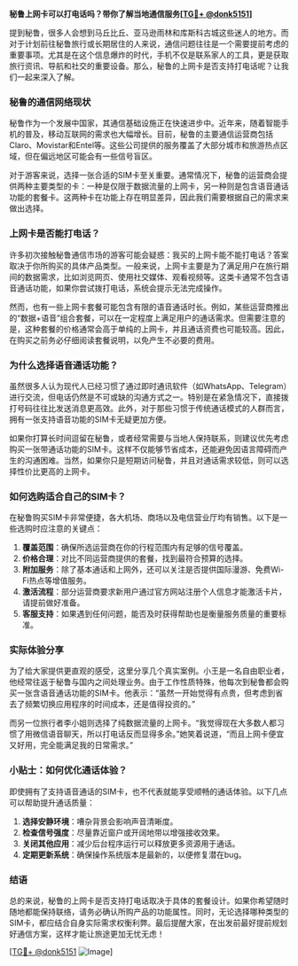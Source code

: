 **秘鲁上网卡可以打电话吗？带你了解当地通信服务[[TG💪+ @donk5151](https://t.me/s/donk5151)]**

提到秘鲁，很多人会想到马丘比丘、亚马逊雨林和库斯科古城这些迷人的地方。而对于计划前往秘鲁旅行或长期居住的人来说，通信问题往往是一个需要提前考虑的重要事项。尤其是在这个信息爆炸的时代，手机不仅是联系家人的工具，更是获取旅行资讯、导航和社交的重要设备。那么，秘鲁的上网卡是否支持打电话呢？让我们一起来深入了解。

### 秘鲁的通信网络现状

秘鲁作为一个发展中国家，其通信基础设施正在快速进步中。近年来，随着智能手机的普及，移动互联网的需求也大幅增长。目前，秘鲁的主要通信运营商包括Claro、Movistar和Entel等。这些公司提供的服务覆盖了大部分城市和旅游热点区域，但在偏远地区可能会有一些信号盲区。

对于游客来说，选择一张合适的SIM卡至关重要。通常情况下，秘鲁的运营商会提供两种主要类型的卡：一种是仅限于数据流量的上网卡，另一种则是包含语音通话功能的套餐卡。这两种卡在功能上存在明显差异，因此我们需要根据自己的需求来做出选择。

### 上网卡是否能打电话？

许多初次接触秘鲁通信市场的游客可能会疑惑：我买的上网卡能不能打电话？答案取决于你所购买的具体产品类型。一般来说，上网卡主要是为了满足用户在旅行期间的数据需求，比如浏览网页、使用社交媒体、观看视频等。这类卡通常不包含语音通话功能，如果你尝试拨打电话，系统会提示无法完成操作。

然而，也有一些上网卡套餐可能包含有限的语音通话时长。例如，某些运营商推出的“数据+语音”组合套餐，可以在一定程度上满足用户的通话需求。但需要注意的是，这种套餐的价格通常会高于单纯的上网卡，并且通话资费也可能较高。因此，在购买之前务必仔细阅读套餐说明，以免产生不必要的费用。

### 为什么选择语音通话功能？

虽然很多人认为现代人已经习惯了通过即时通讯软件（如WhatsApp、Telegram）进行交流，但电话仍然是不可或缺的沟通方式之一。特别是在紧急情况下，直接拨打号码往往比发送消息更高效。此外，对于那些习惯于传统通话模式的人群而言，拥有一张支持语音功能的SIM卡无疑更加方便。

如果你打算长时间逗留在秘鲁，或者经常需要与当地人保持联系，则建议优先考虑购买一张带通话功能的SIM卡。这样不仅能够节省成本，还能避免因语言障碍而产生的沟通困难。当然，如果你只是短期访问秘鲁，并且对通话需求较低，则可以选择性价比更高的上网卡。

### 如何选购适合自己的SIM卡？

在秘鲁购买SIM卡非常便捷，各大机场、商场以及电信营业厅均有销售。以下是一些选购时应注意的关键点：

1. **覆盖范围**：确保所选运营商在你的行程范围内有足够的信号覆盖。
2. **价格合理**：对比不同运营商提供的套餐，找到最符合预算的选择。
3. **附加服务**：除了基本通话和上网外，还可以关注是否提供国际漫游、免费Wi-Fi热点等增值服务。
4. **激活流程**：部分运营商要求新用户通过官方网站注册个人信息才能激活卡片，请提前做好准备。
5. **客服支持**：如果遇到任何问题，能否及时获得帮助也是衡量服务质量的重要标准。

### 实际体验分享

为了给大家提供更直观的感受，这里分享几个真实案例。小王是一名自由职业者，他经常往返于秘鲁与国内之间处理业务。由于工作性质特殊，他每次到秘鲁都会购买一张含语音通话功能的SIM卡。他表示：“虽然一开始觉得有点贵，但考虑到省去了频繁切换应用程序的时间成本，还是值得投资的。”

而另一位旅行者李小姐则选择了纯数据流量的上网卡。“我觉得现在大多数人都习惯了用微信语音聊天，所以打电话反而显得多余。”她笑着说道，“而且上网卡便宜又好用，完全能满足我的日常需求。”

### 小贴士：如何优化通话体验？

即使拥有了支持语音通话的SIM卡，也不代表就能享受顺畅的通话体验。以下几点可以帮助提升通话质量：

1. **选择安静环境**：嘈杂背景会影响声音清晰度。
2. **检查信号强度**：尽量靠近窗户或开阔地带以增强接收效果。
3. **关闭其他应用**：减少后台程序运行可以释放更多资源用于通话。
4. **定期更新系统**：确保操作系统版本是最新的，以便修复潜在bug。

### 结语

总的来说，秘鲁的上网卡是否支持打电话取决于具体的套餐设计。如果你希望随时随地都能保持联络，请务必确认所购产品的功能属性。同时，无论选择哪种类型的SIM卡，都应结合自身实际需求权衡利弊。最后提醒大家，在出发前最好提前规划好通信方案，这样才能让旅途更加无忧无虑！

[[TG💪+ @donk5151](https://t.me/s/donk5151) ![Image](https://i.postimg.cc/rwNCRYN7/Snipaste-2025-04-30-17-27-05.png)]